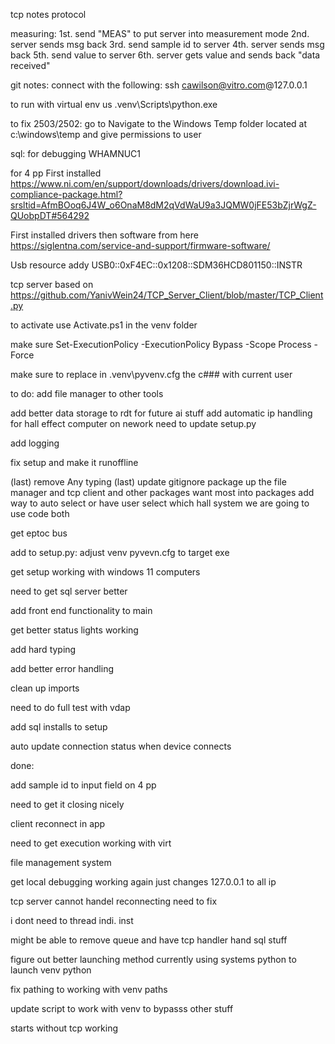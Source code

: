 tcp notes
protocol

measuring:
1st. send "MEAS" to put server into measurement mode
2nd. server sends msg back
3rd. send sample id to server
4th. server sends msg back
5th. send value to server
6th. server gets value and sends back "data received" 









git notes: 
connect with the following:
ssh cawilson@vitro.com@127.0.0.1

to run with virtual env us .venv\Scripts\python.exe <path to python script>


to fix 2503/2502:
go to Navigate to the Windows Temp folder located at c:\windows\temp and give permissions to user

sql: for debugging
WHAMNUC1



for 4 pp
First installed
https://www.ni.com/en/support/downloads/drivers/download.ivi-compliance-package.html?srsltid=AfmBOoq6J4W_o6OnaM8dM2qVdWaU9a3JQMW0jFE53bZjrWgZ-QUobpDT#564292

First installed drivers then software from here
https://siglentna.com/service-and-support/firmware-software/ 


Usb resource addy
USB0::0xF4EC::0x1208::SDM36HCD801150::INSTR

tcp server based on 
https://github.com/YanivWein24/TCP_Server_Client/blob/master/TCP_Client.py

to activate use Activate.ps1 in the venv folder

make sure Set-ExecutionPolicy -ExecutionPolicy Bypass -Scope Process -Force

make sure to replace in .venv\pyvenv.cfg the c### with current user


to do:
add file manager to other tools

add better data storage to rdt for future ai stuff
add automatic ip handling for hall effect computer on nework
need to update setup.py 

add logging

fix setup and make it runoffline

(last) remove Any typing
(last) update gitignore
package up the file manager and tcp client and other packages want most into packages
add way to auto select or have user select which hall system we are going to use
code both

get eptoc bus

add to setup.py:
    adjust venv pyvevn.cfg to target exe

get setup working with windows 11 computers



need to get sql server better

add front end functionality to main

get better status lights working

add hard typing 

add better error handling


clean up imports

need to do full test with vdap

add sql installs to setup

auto update connection status when device connects

done:

add sample id to input field on 4 pp

need to get it closing nicely

client reconnect in app 

need to get execution working with virt 

file management system

get local debugging working again just changes 127.0.0.1 to all ip

tcp server cannot handel reconnecting need to fix

i dont need to thread indi. inst 

might be able to remove queue and have tcp handler hand sql stuff

figure out better launching method currently using systems python to launch venv python

fix pathing to working with venv paths 


update script to work with venv to bypasss other stuff

starts without tcp working